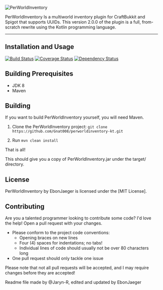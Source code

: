 ![PerWorldInventory](http://jalu.ch/ext/authme-docs/pwi_banner_main.png)

PerWorldInventory Is a multiworld inventory plugin for CraftBukkit and Spigot that supports UUIDs.
This version 2.0.0 of the plugin is a full, from-scratch rewrite using the 
Kotlin programming language.

***

## Installation and Usage

[![Build Status](https://ci.codemc.org/job/Gnat008/job/PerWorldInventory-KT/badge/icon)](https://ci.codemc.org/job/Gnat008/job/PerWorldInventory-KT/)
[![Coverage Status](https://coveralls.io/repos/github/Gnat008/perworldinventory-kt/badge.svg?branch=master)](https://coveralls.io/github/Gnat008/perworldinventory-kt?branch=master)
[![Dependency Status](https://www.versioneye.com/user/projects/5aea27cb0fb24f5450e028a7/badge.svg?style=flat-square)](https://www.versioneye.com/user/projects/5aea27cb0fb24f5450e028a7)
## Building Prerequisites
* JDK 8
* Maven

## Building

If you want to build PerWorldInventory yourself, you will need Maven.

1) Clone the PerWorldInventory project: ```git clone https://github.com/Gnat008/perworldinventory-kt.git```

2) Run ```mvn clean install```

That is all!

This should give you a copy of PerWorldInventory.jar under the target/ directory.

## License

PerWorldInventory by EbonJaeger is licensed under the [MIT License].

## Contributing
Are you a talented programmer looking to contribute some code? I'd love the 
help!
Open a pull request with your changes.
* Please conform to the project code conventions:
  * Opening braces on new lines
  * Four (4) spaces for indentations; no tabs!
  * Individual lines of code should usually not be over 80 characters long
* One pull request should only tackle one issue

Please note that not all pull requests will be accepted, and I may require 
changes before they are accepted!

Readme file made by @Jaryn-R, edited and updated by EbonJaeger
